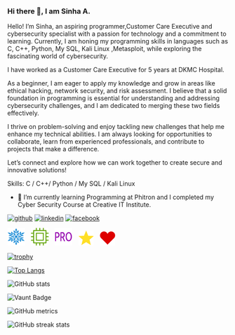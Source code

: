 ### Hi there 👋, I am Sinha A.

Hello! I’m Sinha, an aspiring programmer,Customer Care Executive and cybersecurity specialist with a passion for technology and a commitment to learning. Currently, I am honing my programming skills in languages such as C, C++, Python, My SQL, Kali Linux ,Metasploit, while exploring the fascinating world of cybersecurity.

I have worked as a Customer Care Executive for 5 years at DKMC Hospital.

As a beginner, I am eager to apply my knowledge and grow in areas like ethical hacking, network security, and risk assessment. I believe that a solid foundation in programming is essential for understanding and addressing cybersecurity challenges, and I am dedicated to merging these two fields effectively.

I thrive on problem-solving and enjoy tackling new challenges that help me enhance my technical abilities. I am always looking for opportunities to collaborate, learn from experienced professionals, and contribute to projects that make a difference.

Let’s connect and explore how we can work together to create secure and innovative solutions!

Skills: C / C++/ Python / My SQL / Kali Linux

- 🌱 I’m currently learning Programming at Phitron and I completed my Cyber Security Course at Creative IT Institute. 


[<img src='https://cdn.jsdelivr.net/npm/simple-icons@3.0.1/icons/github.svg' alt='github' height='40'>](https://github.com/SInha1523)  [<img src='https://cdn.jsdelivr.net/npm/simple-icons@3.0.1/icons/linkedin.svg' alt='linkedin' height='40'>](https://www.linkedin.com/in/https://www.linkedin.com/in/sinha-a-4a9918256//)  [<img src='https://cdn.jsdelivr.net/npm/simple-icons@3.0.1/icons/facebook.svg' alt='facebook' height='40'>](https://www.facebook.com/https://www.facebook.com/profile.php?id=100095023754150)  

<a href='https://archiveprogram.github.com/'><img src='https://raw.githubusercontent.com/acervenky/animated-github-badges/master/assets/acbadge.gif' width='40' height='40'></a> <a href='https://docs.github.com/en/developers'><img src='https://raw.githubusercontent.com/acervenky/animated-github-badges/master/assets/devbadge.gif' width='40' height='40'></a> <a href='https://github.com/pricing'><img src='https://raw.githubusercontent.com/acervenky/animated-github-badges/master/assets/pro.gif' width='40' height='40'></a> <a href='https://stars.github.com/'><img src='https://raw.githubusercontent.com/acervenky/animated-github-badges/master/assets/starbadge.gif' width='35' height='35'></a> <a href='https://docs.github.com/en/github/supporting-the-open-source-community-with-github-sponsors'><img src='https://raw.githubusercontent.com/acervenky/animated-github-badges/master/assets/sponsorbadge.gif' width='35' height='35'></a> 

[![trophy](https://github-profile-trophy.vercel.app/?username=SInha1523)](https://github.com/ryo-ma/github-profile-trophy)

[![Top Langs](https://github-readme-stats.vercel.app/api/top-langs/?username=SInha1523)](https://github.com/anuraghazra/github-readme-stats)

![GitHub stats](https://github-readme-stats.vercel.app/api?username=SInha1523&show_icons=true&count_private=true)  

![Vaunt Badge](https://api.vaunt.dev/v1/github/entities/SInha1523/contributions?format=svg&private=true)  

![GitHub metrics](https://metrics.lecoq.io/SInha1523)  

![GitHub streak stats](https://streak-stats.demolab.com/?user=SInha1523)  



